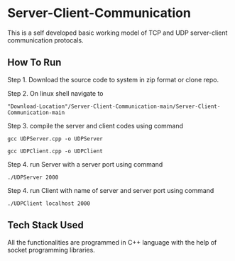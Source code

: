 # Server-Client-Communication
This is a self developed basic working model of TCP and UDP server-client communication protocals.

## How To Run
Step 1. Download the source code to system in zip format or clone repo.

Step 2. On linux shell navigate to 
``` 
"Download-Location"/Server-Client-Communication-main/Server-Client-Communication-main
```
Step 3. compile the server and client codes using command
```
gcc UDPServer.cpp -o UDPServer
```
```
gcc UDPClient.cpp -o UDPClient
```
Step 4. run Server with a server port using command
```
./UDPServer 2000
```
Step 4. run Client with name of server and server port using command
```
./UDPClient localhost 2000
```
## Tech Stack Used
All the functionalities are programmed in C++ language with the help of socket programming libraries.
